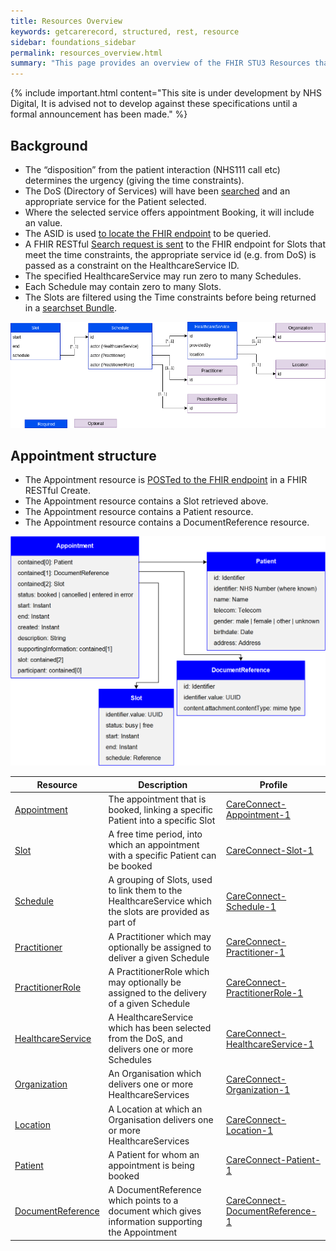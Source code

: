 ```yaml
---
title: Resources Overview
keywords: getcarerecord, structured, rest, resource
sidebar: foundations_sidebar
permalink: resources_overview.html
summary: "This page provides an overview of the FHIR STU3 Resources that are required to build the required API messaging. Each link will take you to the resource page detail with a link to the StructureDefinitions of each resource."
---
```


{% include important.html content="This site is under development by NHS Digital, It is advised not to develop against these specifications until a formal announcement has been made." %}

## Background ##

- The “disposition” from the patient interaction (NHS111 call etc) determines the urgency (giving the time constraints).
- The DoS (Directory of Services) will have been <a href='process.html#getservices'>searched</a> and an appropriate service for the Patient selected.
- Where the selected service offers appointment Booking, it will include an value.
- The ASID is used <a href='process.html#find-endpoint'>to locate the FHIR endpoint</a> to be queried.
- A FHIR RESTful <a href='search_free_slots.html'>Search request is sent</a> to the FHIR endpoint for Slots that meet the time constraints, the appropriate service id (e.g. from DoS) is passed as a constraint on the HealthcareService ID.
- The specified HealthcareService may run zero to many Schedules.
- Each Schedule may contain zero to many Slots.
- The Slots are filtered using the Time constraints before being returned in a <a href='http://hl7.org/fhir/stu3/bundle.html#searchset'>searchset Bundle</a>.

<img src="images/UEC-Appointments/ClassDiagram.png">

## Appointment structure ##

- The Appointment resource is <a href='book_an_appointment.html'>POSTed to the FHIR endpoint</a> in a FHIR RESTful Create.
- The Appointment resource contains a Slot retrieved above.
- The Appointment resource contains a Patient resource.
- The Appointment resource contains a DocumentReference resource.

<img src="images/UEC-Appointments/Appointment1.png">


| Resource | Description | Profile |
| --- | --- | --- |
| <a href='appointment.html'>Appointment</a> | The appointment that is booked, linking a specific Patient into a specific Slot | <a href='https://fhir.hl7.org.uk/STU3/StructureDefinition/CareConnect-Appointment-1'>CareConnect-Appointment-1</a> |
| <a href='slot.html'>Slot</a> | A free time period, into which an appointment with a specific Patient can be booked | <a href='https://fhir.hl7.org.uk/STU3/StructureDefinition/CareConnect-Slot-1'>CareConnect-Slot-1</a> |
| <a href='schedule.html'>Schedule</a> | A grouping of Slots, used to link them to the HealthcareService which the slots are provided as part of | <a href='https://fhir.hl7.org.uk/STU3/StructureDefinition/CareConnect-Schedule-1'>CareConnect-Schedule-1</a> |
| <a href='practitioner.html'>Practitioner</a> | A Practitioner which may optionally be assigned to deliver a given Schedule | <a href='https://fhir.hl7.org.uk/STU3/StructureDefinition/CareConnect-Practitioner-1'>CareConnect-Practitioner-1</a> |
| <a href='practitioner_role.html'>PractitionerRole</a> | A PractitionerRole which may optionally be assigned to the delivery of a given Schedule | <a href='https://fhir.hl7.org.uk/STU3/StructureDefinition/CareConnect-PractitionerRole-1'>CareConnect-PractitionerRole-1</a> |
| <a href='healthcare_service.html'>HealthcareService</a> | A HealthcareService which has been selected from the DoS, and delivers one or more Schedules | <a href='https://fhir.hl7.org.uk/STU3/StructureDefinition/CareConnect-HealthcareService-1'>CareConnect-HealthcareService-1</a> |
| <a href='organisation.html'>Organization</a> | An Organisation which delivers one or more HealthcareServices | <a href='https://fhir.hl7.org.uk/STU3/StructureDefinition/CareConnect-Organization-1'>CareConnect-Organization-1</a> |
| <a href='location.html'>Location</a> | A Location at which an Organisation delivers one or more HealthcareServices | <a href='https://fhir.hl7.org.uk/STU3/StructureDefinition/CareConnect-Location-1'>CareConnect-Location-1</a> |
| <a href='patient.html'>Patient</a> | A Patient for whom an appointment is being booked | <a href='https://fhir.hl7.org.uk/STU3/StructureDefinition/CareConnect-Patient-1'>CareConnect-Patient-1</a> |
| <a href='document_reference.html'>DocumentReference</a> | A DocumentReference which points to a document which gives information supporting the Appointment | <a href='https://fhir.hl7.org.uk/STU3/StructureDefinition/CareConnect-DocumentReference-1'>CareConnect-DocumentReference-1</a> |

